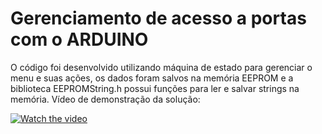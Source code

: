 # Gerenciamento de acesso a portas com o ARDUINO
O código foi desenvolvido utilizando máquina de estado para gerenciar o menu e suas ações, os dados foram salvos na memória EEPROM e a 
biblioteca EEPROMString.h possui funções para ler e salvar strings na memória. Vídeo de demonstração da solução:

[![Watch the video](https://lh3.googleusercontent.com/fife/AAWUweV9IcfJjlOCAMZUmLtq8xOZYlrYFrO2pa2jB7GT9DuCgJ0AQRfNjHKzcdXq0vxa2u9ZjWgqa9hW008TkWHySUea-vTATGeO-W8vxbAHsysWvL0gSdcuNMBn-eQq_H8U3_z3M3jyMpQBeqOitCZPUmfki0ay3LlZBqMbG2Chl9vVbOIZFpoDEMiHFBEKVeYgnB0KrQulkUmizk41KN05B_BxBvo3AoDk259SdRNjqst_eRdwfrjuNZcidoOMjRK6TQSj_JtxAe-rkfYdTkfuk8_k4Jgs9fMOIkWbG1dWJjYbrXSz3aUbZAHjNDcuy9ksIMXkaXTyKVRJIyTCmzX1Hf93IvEgvH9K9IMByEYQqWwJVqMXVy04_qY9aq3Ox3AplIBw19uid5BUcdLbL2jlDGZ8eyeefdpFFSPRyvLyXuewmQMdhPDHNecEGmvCGY7zjHUpkV9zxXswLxDX0eD94zaP6IYLdEFoIBzKn8rYWNw85HN5sxk-8E5fe2fJgAELRICNRD3FLo0VQx1lGOW6Mpq5dHLwK2sBrvxN12e3-rfAyz46a9zkgW4CTRZEbMctjKlqlkdecyaGYZuAzXRCABWew0k8Mgre3bnuYJM3FkQtAotsmy0GNLOwuaa1_YkJIF294-32DhzjKLOpctFhQCCu-iSml-zO4EGyNdNcKdYeNAxjh_UxFdKY0yNl_tqlLD7ai2nC53XsgYniZ3_Auq6Fz33CpVAoz4A=w1920-h937-ft)](https://www.youtube.com/watch?v=rz7RAcJHK9o)
